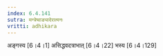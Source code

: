 ```yaml
---
index: 6.4.141
sutra: मन्त्रेष्वाङ्यादेरात्मनः
vritti: adhikara
---
```


 अङ्गस्य [6।4।1]  असिद्धवदत्राभात् [6।4।22]  भस्य [6।4।129] 